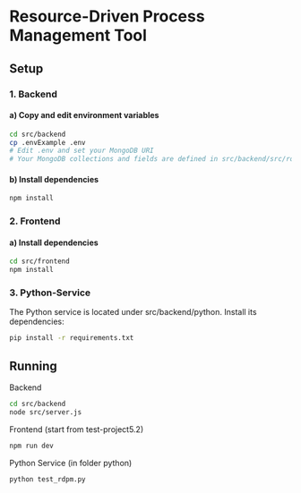 # Resource-Driven Process Management Tool

## Setup

### 1. Backend
#### a) Copy and edit environment variables
```bash
cd src/backend
cp .envExample .env
# Edit .env and set your MongoDB URI 
# Your MongoDB collections and fields are defined in src/backend/src/routes
```
#### b) Install dependencies
```bash
npm install
```
### 2. Frontend

#### a) Install dependencies
```bash
cd src/frontend
npm install
```

### 3. Python-Service
The Python service is located under src/backend/python.
Install its dependencies:
```bash
pip install -r requirements.txt
```

## Running
Backend
```bash
cd src/backend
node src/server.js
```

Frontend
(start from test-project5.2)
````bash
npm run dev
````

Python Service (in folder python)
````bash
python test_rdpm.py 
````